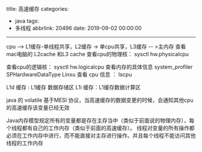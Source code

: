 title: 高速缓存
categories:
  - java
tags:
  - 多线程
abbrlink: 20496
date: 2019-09-02 00:00:00
---
cpu  --> L1缓存-单线程共享，L2缓存 -> 单cpu共享，L3缓存 -- >主内存
查看 mac电脑的 L2cache 和L3 cache
查看cpu的物理核：
sysctl hw.physicalcpu

查看cpu的逻辑核：
sysctl hw.logicalcpu
查看内存的具体信息
system_profiler SPHardwareDataType
Linxu 查看 cpu 信息 ： lscpu

L1d 缓存 : L1缓存 数据存储区
L1i 缓存：L1缓存数据计算区



java 的 volatile 基于MESI 协议，当高速缓存的数据变更的时候，会通知其他cpu的高速缓存该变量已经无效

Java内存模型规定所有的变量都是存在主存当中（类似于前面说的物理内存），每个线程都有自己的工作内存（类似于前面的高速缓存）。
线程对变量的所有操作都必须在工作内存中进行，而不能直接对主存进行操作。并且每个线程不能访问其他线程的工作内存
